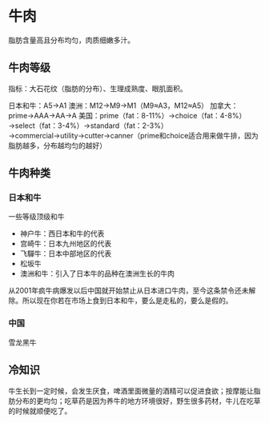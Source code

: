 # 牛肉
脂肪含量高且分布均匀，肉质细嫩多汁。

## 牛肉等级
指标：大石花纹（脂肪的分布）、生理成熟度、眼肌面积。

日本和牛：A5→A1
澳洲：M12→M9→M1（M9≈A3，M12≈A5）
加拿大：prime→AAA→AA→A
美国：prime（fat：8-11%）→choice（fat：4-8%）→select（fat：3-4%）→standard（fat：2-3%）→commercial→utility→cutter→canner（prime和choice适合用来做牛排，因为脂肪越多，分布越均匀的越好）

## 牛肉种类
### 日本和牛
一些等级顶级和牛
* 神户牛：西日本和牛的代表
* 宫崎牛：日本九州地区的代表
* 飞驒牛：日本中部地区的代表
* 松坂牛
* 澳洲和牛：引入了日本牛的品种在澳洲生长的牛肉

从2001年疯牛病爆发以后中国就开始禁止从日本进口牛肉，至今这条禁令还未解除。所以现在你若在市场上食到日本和牛，要么是走私的，要么是假的。

### 中国
雪龙黑牛

## 冷知识
牛生长到一定时候，会发生厌食，啤酒里面微量的酒精可以促进食欲；按摩能让脂肪分布的更均匀；吃草药是因为养牛的地方环境很好，野生很多药材，牛儿在吃草的时候就顺便吃了。